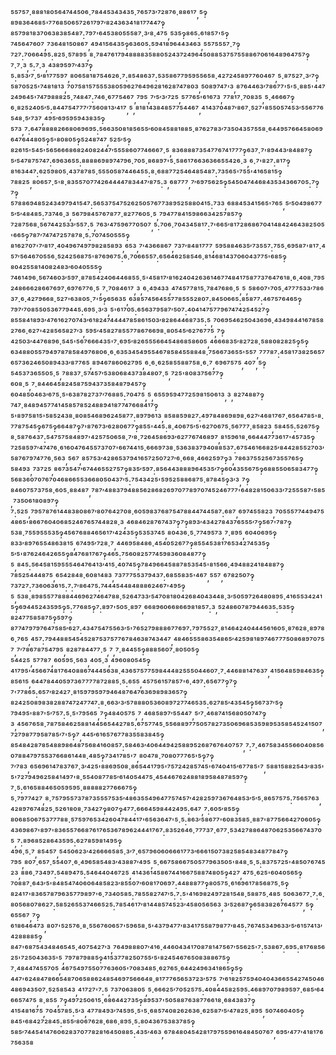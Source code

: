 ⁵⁵⁷⁵⁷·⁸⁸⁸¹⁸⁰⁵⁶⁴⁷⁴⁴⁵⁰⁶·⁷⁸⁴⁴⁵³⁴³⁴³⁵·⁷⁶⁵⁷³′⁷²⁸⁷⁶·⁸⁸⁶¹⁷,⁵‽⁸⁹⁸³⁶⁴⁶⁸⁵'⁷⁷⁶⁸⁵⁰⁶⁵⁷²⁶¹⁷⁹⁷′⁸²⁴³⁶³⁴¹⁸¹⁷⁷⁴⁴⁷‽⁸⁵⁷⁹⁸¹⁸³⁷⁰⁶³⁸³⁸⁵⁴⁸⁷:⁷⁹⁷'⁶⁴⁵³⁸⁰⁵⁵⁵⁸⁷·³′⁸·⁴⁷⁵,⁵³⁵‽⁸⁶⁵:⁶¹⁸⁵⁷'⁵‽⁷⁴⁵⁶⁴⁷⁶⁰⁷,⁷³⁶⁴⁸¹⁵⁰⁸⁶⁷,⁴⁹⁴¹⁵⁶⁴³⁵‽⁶³⁶⁰⁵:⁵⁹⁴¹⁸⁹⁶⁴⁴³⁴⁶³,⁵⁵⁷⁵⁵⁵⁷·⁷‽⁷²⁷:⁷⁰⁶⁶⁴⁹⁵:⁸²⁵·⁵⁷⁸⁹⁵,⁸·⁷⁸⁴⁷⁶¹⁷⁹⁴⁸⁸⁸⁸³⁵⁸⁸⁰⁵²⁴³⁷²⁴⁹⁶⁴⁵⁰⁸⁸⁵³⁷⁵⁷⁵⁵⁸⁸⁶⁷⁰⁶¹⁶⁴⁸⁹⁶⁴⁷⁵⁷‽⁷·⁷·³,⁵:⁷·³,⁴³⁸⁹⁵⁹⁷′⁴³⁷‽⁵:⁸⁵³′⁷·⁵′⁸¹⁷⁷⁵⁹⁷,⁸⁰⁶⁵⁸¹⁸⁷⁵⁴⁶²⁶·⁷:⁸⁵⁴⁸⁶³⁷:⁵³⁵⁸⁶⁷⁷⁹⁵⁹⁵⁵⁶⁵⁸·⁴²⁷²⁴⁵⁸⁹⁷⁷⁶⁰⁴⁶⁷,⁵·⁸⁷⁵²⁷·³′⁷‽⁵⁸⁷⁰⁵²⁵'⁷⁴⁸¹⁸¹³,⁷⁰⁷⁵⁸¹⁵⁷⁵⁵⁵³⁸⁰⁵⁹⁶²⁷⁶⁴⁹⁶²⁸¹⁶²⁸⁷⁴⁷⁸⁰³,⁵⁰⁸⁹⁷⁴⁷'³,⁸⁷⁶⁴⁴⁶³′⁷⁸⁶⁷⁷'⁵'⁵·⁸⁸⁵'⁴⁴⁷²⁴⁹⁶⁴⁵'⁷⁴⁷⁹⁸⁸⁸²⁵·⁷⁴⁸⁴⁷:⁷⁴⁶·⁶⁷⁷⁵⁴⁶⁷,⁷⁹⁵,⁷′⁵′³′⁷²⁵,⁵⁷⁷⁶⁵'⁶¹⁶⁷³,⁷⁷⁸¹⁷·⁷⁰⁸³⁵,⁵·⁴⁶⁶⁶⁷‽⁶·⁸²⁵²⁴⁰⁵′⁵:⁸⁴⁴⁷⁵⁴⁷⁷⁷′⁷⁵⁶⁰⁸¹³′⁴¹⁷,⁵,⁸¹⁸¹⁴³⁸⁴⁸⁵⁷⁷⁵⁴⁴⁶⁷,⁴¹⁴³⁷⁰⁴⁸⁷′⁸⁶⁷·⁵²⁷'⁸⁵⁵⁰⁵⁷⁴⁵³′⁵⁵⁶⁷⁷⁶⁵⁴⁸·⁵′⁷³⁷,⁴⁹⁵′⁶⁹⁵⁹⁵⁹⁴³⁸³⁵‽⁵⁷³,⁷:⁶⁴⁷⁸⁸⁸⁸²⁶⁶⁸⁰⁶⁹⁶⁹⁵:⁵⁶⁶³⁵⁰⁸¹⁸⁵⁶⁵⁵′⁶⁰⁸⁴⁵⁸⁸¹⁸⁸⁵·⁸⁷⁶²⁷⁸³′⁷³⁵⁰⁴³⁵⁷⁵⁵⁸·⁶⁴⁴⁹⁵⁷⁶⁶⁴⁵⁸⁰⁶⁹⁶⁴⁷⁶⁴⁴⁸⁰⁵‽⁵'⁸⁰⁸⁰⁵‽⁵²⁴⁸⁷⁴⁷,⁵²⁵′⁵‽⁸²⁶¹⁵'⁵⁴⁵'⁵⁶⁵⁶⁶⁶⁸⁶⁸²⁴⁰⁸²⁴⁴⁷′⁵⁵⁵⁸⁶⁰⁷⁷⁴⁶⁶⁶⁷·⁵,⁸³⁶⁸⁸⁸⁷³⁵⁴⁷⁷⁶⁷⁴¹⁷⁷⁷‽⁶³⁷·⁷'⁸⁹⁴⁴³′⁸⁴⁸⁸⁷‽⁵′⁵⁴⁷⁸⁷⁵⁷⁴⁷:⁶⁹⁶³⁶⁵⁵:⁸⁸⁸⁸⁶⁹⁸⁹⁷⁴⁷⁹⁶·⁷⁰⁵·⁸⁶⁸⁹⁷'⁵·⁵⁸⁶¹⁷⁶⁶³⁶³⁶⁶⁵⁵⁴²⁶·³,⁶·⁷'⁸²⁷:⁸¹⁷‽⁸¹⁶³⁴⁴⁷:⁶²⁵⁹⁸⁰⁵·⁴³⁷⁸⁷⁸⁵·⁵⁵⁵⁰⁵⁸⁷⁴⁴⁶⁴⁵⁵:⁸·⁶⁸⁸⁷⁷²⁵⁴⁶⁴⁸⁵⁴⁸⁷:⁷³⁵⁶⁵'⁷⁵⁵'⁴¹⁶⁵⁸¹⁵‽⁷⁸⁸²⁵,⁸⁰⁶⁵⁷·⁵'⁸·⁸³⁵⁵⁷⁰⁷⁷⁴²⁶⁴⁴⁴⁴⁷⁸³⁴⁴⁷′⁸⁷⁵:³,⁶⁸⁷⁷⁷,⁷′⁶⁹⁷⁵⁶²⁵‽⁵⁴⁵⁰⁴⁷⁴⁴⁶⁸⁴³⁵³⁴³⁶⁶⁷⁰⁵:⁷‽⁷‽⁵⁷⁸⁸⁶⁹⁴⁸⁵²⁴³⁴⁹⁷⁹⁴¹⁵⁴⁷:⁵⁶⁵³⁷⁵⁴⁷⁵²⁶²⁵⁰⁵⁷⁶⁷⁷³⁸⁹⁵²⁵⁸⁸⁰⁴¹⁵:⁷³³,⁶⁸⁸⁴⁵³⁴¹⁵⁶⁵'⁷⁶⁵,⁵′⁵⁰⁴⁹⁸⁶⁷⁷⁵′⁵′⁴⁸⁴⁸⁵:⁷³⁷⁴⁶·³,⁵⁶⁷⁹⁸⁴⁵⁷⁶⁷⁸⁷⁷·⁸²⁷⁷⁶⁰⁵·⁵,⁷⁹⁴⁷⁷⁸⁴¹⁵⁹⁸⁶⁶³⁴²⁵⁷⁸⁵⁷‽⁷²⁸⁷⁵⁶⁸·⁵⁶⁷⁴⁴²⁵³³′⁵⁵⁷:⁵,⁷⁶³′⁴⁷⁵⁹⁶⁷⁷⁰⁵⁰⁷,⁵:⁷⁰⁶·⁷⁰⁴³⁴⁵⁸¹⁷:⁷'⁶⁶⁵′⁸¹⁷²⁸⁶⁸⁶⁷⁰⁴¹⁴⁸⁴²⁴⁶⁴³⁸²⁵⁰⁵'⁶⁶⁵‽⁷⁸⁷′⁷⁴⁷⁴⁷²⁵⁷⁸⁷⁸·⁵:⁷⁰⁷⁴⁵⁰⁵⁵⁵‽⁸¹⁶²⁷⁰⁷'⁷′⁸¹⁷·⁴⁰⁴⁹⁶⁷⁴⁹⁷⁹⁸²⁸⁵⁸⁹³,⁶⁵³,⁷′⁴³⁶⁶⁸⁶⁷,⁷³⁷′⁸⁴⁸¹⁷⁷⁷,⁵⁹⁵⁸⁸⁴⁶³⁵′⁷³⁵⁵⁷:⁷⁵⁵·⁶⁹⁵⁸⁷'⁸¹⁷·⁴⁵⁷′⁵⁶⁴⁶⁷⁰⁵⁵⁶·⁵²⁴²⁵⁶⁸⁷⁵'⁸⁷⁶⁹⁶⁷⁵:⁶·⁷⁰⁶⁶⁵⁵⁷:⁶⁵⁶⁴⁶²⁵⁸⁵⁴⁶·⁸¹⁴⁶⁸¹⁴³⁷⁰⁶⁰⁴³⁷⁷⁵'⁶⁸⁵‽⁸⁰⁴²⁵⁵⁸¹⁴⁰⁸²⁴⁸³′⁶⁰⁴⁰⁵⁵⁵‽⁷⁴⁶¹⁴⁹⁶·⁵⁶⁷⁴⁶⁰³′⁵⁹⁷·⁸⁷⁸⁵⁴²⁴⁰⁶⁴⁴⁶⁸⁵⁵·⁵'⁴⁵⁸¹⁷′⁸¹⁶²⁴⁰⁴²⁶³⁶¹⁴⁶⁷⁷⁴⁸⁴¹⁷⁵⁸⁷⁷³⁷⁶⁴⁷⁶¹⁸·⁶·⁴⁰⁸·⁷⁹⁵²⁴⁸⁶⁶⁶²⁸⁶⁶⁷⁶⁹⁷·⁶⁹⁷⁶⁷⁷⁶·⁵,⁷·⁷⁰⁸⁴⁶¹⁷,³,⁶·⁴⁹⁴³³,⁴⁷⁴⁵⁷⁷⁸¹⁵·⁷⁸⁴⁷⁶⁸⁶·⁵,⁵,⁵⁸⁶⁰⁷'⁷⁰⁵·⁴⁷⁷⁷⁵³³′⁷⁸⁶³⁷·⁶·⁴²⁷⁹⁶⁶⁸·⁵²⁷'⁶³⁸⁰⁵·⁷'⁵‽⁶⁵⁶³⁵,⁶³⁸⁵⁷⁴⁵⁶⁴⁵⁵⁷⁷⁸⁵⁵⁵²⁸⁰⁷:⁸⁴⁵⁰⁶⁶⁵:⁸⁵⁸⁷⁷:⁴⁶⁷⁵⁷⁶⁴⁶⁵‽⁷⁹⁷′⁷⁰⁸⁵⁵⁰⁵³⁶⁷⁷⁹⁴⁴⁵:⁶⁹⁵·³′³,⁵'⁶¹⁷⁰⁵:⁶⁵⁶³⁷⁹⁵⁸⁷′⁵⁰⁷:⁴⁰⁴¹⁴⁷⁵⁷⁷⁹⁶⁷⁴⁷⁴²⁵⁴⁵²⁷‽⁸⁵⁵⁸⁴¹⁸⁹³′⁴⁷⁶¹⁶²⁷⁰⁷⁴³′⁶¹⁸²⁴⁷⁴⁴⁴⁴⁷⁸⁵⁸⁶¹⁵⁰³′⁸²⁸⁶⁴⁴⁶⁸⁷³⁵:⁵,⁷⁰⁶⁹⁵⁴⁶²⁵⁰⁴³⁶⁹⁶·⁴³⁴⁹⁸⁴⁴¹⁶⁷⁸⁵⁸²⁷⁶⁶·⁶²⁷'⁴²⁸⁵⁶⁵⁸²⁷′³,⁵⁹⁵′⁴⁵⁸²⁷⁸⁵⁵⁷⁷⁸⁶⁷⁶⁶⁹⁸·⁸⁰⁵⁴⁵′⁶²⁷⁶⁷⁷⁵,⁷‽⁴²⁵⁰³′⁴⁴⁷⁶⁸⁹⁶·⁵⁴⁵'⁵⁶⁷⁶⁶⁶⁴³⁵'⁷·⁶⁹⁵′⁸²⁶⁵⁵⁵⁶⁶⁴⁵⁴⁸⁶⁸⁵⁸⁶⁰⁵,⁴⁶⁶⁶⁸³⁵′⁸²⁷²⁸·⁵⁸⁸⁰⁸²⁸²⁵‽⁵‽⁶³⁴⁸⁸⁰⁵⁵⁷⁹⁴⁹⁷⁸⁷⁸⁵⁸⁴⁹⁷⁶⁸⁰⁶·⁶·⁶³⁵³⁴⁵⁴⁹⁵⁵⁴⁶⁷⁸⁵⁸⁴⁵⁵⁸⁸⁴⁸·⁷⁵⁶⁶⁷³⁶⁵⁵'⁵⁵⁷,⁷⁷⁷⁸⁷:⁴⁵⁸¹⁷³⁸²⁵⁶⁵⁷⁶⁵⁷³⁶²⁴⁶⁵⁰⁸⁹⁴³³′⁸⁷⁷⁶⁵,⁸⁹⁴⁶⁷⁸⁶⁰⁶²⁷⁹⁵,⁶·⁶·⁶²⁵⁸⁵⁵⁸⁸⁷⁵⁸·⁶·⁷,⁶⁹⁶⁷⁵⁷⁵,⁴⁰⁷,⁵‽⁵⁴⁵³⁷³⁶⁵⁵⁰⁵·⁵,⁷⁸⁸³⁷·⁵⁷⁴⁵⁷′⁵³⁸⁰⁶⁸⁴³⁷³⁸⁴⁸⁰⁷·⁵,⁷²⁵'⁸⁰⁸³⁷⁵⁶⁷⁷‽⁶⁰⁸·⁵,⁷·⁸⁴⁴⁶⁴⁵⁸²⁴⁵⁸⁷⁵⁹⁴³⁷³⁵⁸⁴⁸⁷⁹⁴⁵⁷‽⁶⁰⁴⁸⁵⁰⁴⁶³′⁶⁷⁵·⁵'⁶³⁸⁷⁸²⁷³⁷′⁷⁶⁸⁸⁵:⁷⁰⁴⁷⁵,⁵,⁶⁵⁵⁹⁵⁹⁴⁷⁷²⁵⁹⁸¹⁵⁰⁶¹³,³,⁸²⁷⁴⁸⁸⁷‽⁷⁴⁷·⁸⁴⁸⁹⁴⁵⁷⁷⁴¹⁴⁵⁸⁵⁷⁸⁵²⁴⁸⁸⁹⁴¹⁸⁷⁷⁴⁷⁶⁶⁸⁴¹⁷‽⁵'⁸⁹⁷⁵⁸¹⁵'⁵⁸⁵²⁴³⁸·⁸⁰⁸⁵⁴⁶⁸⁹⁶²⁴⁵⁸⁷⁷:⁸⁹⁷⁹⁶¹³,⁸⁵⁸⁸⁵⁹⁸²⁷:⁴⁹⁷⁸⁴⁸⁶⁹⁸⁹⁸·⁶²⁷′⁴⁶⁸¹⁷⁶⁷·⁶⁵⁶⁴⁷⁸⁵'⁸·⁷⁷⁸⁷⁵⁴⁵‽⁶⁷⁵‽⁶⁶⁴⁸⁷‽⁷'⁸⁷⁶⁷³′⁶²⁸⁰⁶⁷⁷‽⁸⁵⁵'⁴⁴⁵:⁸·⁴⁰⁶⁷⁵′⁵'⁶²⁷⁰⁶⁷⁵·⁵⁶⁷⁷⁷·⁸⁵⁸²³,⁵⁸⁴⁵⁵:⁵²⁶⁷⁵‽⁸·⁵⁸⁷⁶⁴³⁷:⁵⁴⁷⁵⁷⁵⁸⁴⁸⁹⁷'⁴²⁵⁷⁵⁰⁶⁵⁸·⁷′⁸·⁷²⁶⁴⁵⁸⁶⁹³′⁶²⁷⁷⁶⁷⁴⁶⁸⁹⁷,⁸¹⁵⁹⁶¹⁸·⁶⁶⁴⁴⁴⁷⁷³⁶¹⁷'⁴⁵⁷³⁵‽⁷²⁵⁸⁵⁹⁷′⁴⁷⁴⁷⁶·⁶¹⁶⁰⁴⁷⁶⁴⁵⁵⁷³⁷⁰⁷'⁶⁶⁷⁴⁴¹⁵·⁶⁶⁶⁹⁷³⁸·⁵³⁶³⁸³⁷⁹⁴⁰⁸⁸⁵³⁷:⁶⁷⁵⁴⁶¹⁶⁶⁸²⁵′⁸⁴⁴²⁸⁵⁵²⁷⁰³′⁵⁸⁷⁶⁷⁹⁷⁴⁷⁷⁶·⁵⁶³,⁵⁶⁷,⁸⁵⁷⁵³′⁴²⁸⁶⁵³⁷⁹⁴¹⁶⁵⁷²⁵⁰⁷²⁷′⁶·⁶⁶⁸·⁴⁶⁶²⁵⁹⁷‽³,⁷⁸⁶³⁷⁵⁵²⁵⁶⁷³⁵⁵⁷⁶⁵‽⁵⁸⁴⁹³,⁷³⁷²⁵,⁸⁶⁷³⁵⁴⁷′⁶⁷⁴⁴⁶⁵⁵²⁷⁵⁷‽⁸³⁵′⁵⁹⁷:⁸⁵⁶⁴⁴³⁸⁸⁸⁹⁶⁴⁵³⁵′⁷‽⁶⁰⁴³⁵⁵⁶⁷⁵‽⁶⁸⁸⁵⁵⁰⁶⁵⁸³⁴⁷⁷‽⁵⁶⁸³⁶⁰⁷⁰⁷⁶⁷⁰⁴⁶⁸⁶⁶⁵⁵³⁶⁶⁸⁰⁵⁰⁴³⁷′⁵:⁷⁵⁴³⁴²⁵'⁵⁹⁵²⁵⁸⁸⁶⁸⁷⁵·⁸⁷⁸⁴⁵‽³′³,⁷‽⁸⁴⁶⁰⁷⁵⁷³⁷⁵⁸·⁶⁰⁵·⁸⁸⁴⁸⁷,⁷⁸⁷′⁴⁸⁸³⁷⁹⁴⁸⁸⁵⁶²⁸⁶⁸²⁶⁹⁷⁰⁷⁷⁸⁹⁷⁰⁷⁴⁵²⁴⁶⁷⁷⁷'⁶⁴⁸²⁸¹⁵⁰⁶³³′⁷²⁵⁵⁵⁸⁷'⁵⁸⁵,⁷³⁵⁰⁶¹⁸⁰⁸⁹⁷‽⁷:⁵²⁵,⁷⁹⁵⁷⁸⁷⁶¹⁴⁴⁸³⁸⁰⁸⁶⁷′⁸⁰⁷⁶⁴²⁷⁰⁸·⁶⁰⁵⁹⁸³⁷⁶⁸⁷⁵⁴⁷⁸⁸⁴⁴⁷⁴⁴⁵⁸⁷:⁶⁸⁷,⁶⁹⁷⁴⁵⁵⁸²³,⁷⁰⁵⁵⁵⁷⁷⁴⁴⁹⁴⁷⁵⁴⁸⁶⁵'⁸⁶⁶⁷⁶⁰⁴⁰⁶⁸⁵²⁴⁶⁷⁶⁵⁷⁴⁴⁸²⁸·³,⁴⁶⁸⁴⁶²⁸⁷⁶⁷⁴³⁷‽⁷‽⁸⁹³′⁴³⁴²⁷⁸⁴³⁷⁶⁵⁵⁵′⁷‽⁵⁶⁷'⁷⁸⁷‽⁵³⁸·⁷⁵⁵⁹⁵⁵⁵³⁵‽⁴⁵⁶⁷⁶⁸⁸⁴⁶⁵⁶¹⁷′⁴²⁴³⁵‽⁵³⁵³⁷⁴⁵,⁸⁰⁴³⁶·⁵·⁷⁷⁴⁹⁵⁷³,⁷·⁸⁹⁵,⁶⁰⁴⁰⁶⁹⁵‽⁸³³′⁸⁹⁷⁶⁵⁵⁴⁸⁶³⁸¹⁵,⁶⁷⁴⁹⁵′⁷²⁸·⁷,⁴⁴⁶⁹⁵⁸⁴⁸⁶·⁴⁵⁴⁰⁵²⁶⁷⁷‽⁸⁵⁵⁴⁵³⁸¹⁷⁶⁵³⁴²⁷⁴⁵³⁵‽⁵′⁵'⁸⁷⁶²⁴⁶⁴²⁶⁵⁵‽⁸⁴⁷⁶⁸¹⁷⁶⁷‽⁴⁶⁵:⁷⁵⁶⁰⁸²⁵⁷⁷⁴⁵⁹⁸³⁶⁰⁸⁴⁸⁷⁷‽⁵,⁸⁴⁵:⁵⁶⁴⁵⁸¹⁵⁹⁵⁵⁵⁴⁶⁴⁷⁶⁴¹³′⁴¹⁵·⁴⁰⁷⁴⁵‽⁷⁸⁴⁹⁶⁶⁴⁵⁸⁸⁷⁸⁵³⁵⁴⁵'⁸¹⁵⁶⁶·⁴⁹⁴⁸⁸²⁴¹⁸⁴⁸⁸⁷‽⁷⁸⁵²⁵⁴⁴⁴⁸⁷⁵,⁶⁵⁴²⁸⁴⁸·⁶⁰⁸¹⁴⁸³,⁷³⁷⁷⁷⁵⁵³⁷⁹⁴³⁷:⁶⁸⁵⁵⁸³⁵'⁴⁶⁷,⁵⁵⁷,⁶⁷⁸²⁵⁰⁷‽⁷³⁷²⁷:⁷³⁶⁰⁶³⁶¹⁵:⁷:⁷′⁸⁶⁴⁷⁵:⁷⁴⁴⁴⁵⁴⁴⁸⁴⁸⁸⁸⁶²⁴⁶⁷'⁴⁹⁵‽⁵,⁵³⁸·⁸⁹⁸⁵⁵⁷⁷⁸⁸⁸⁴⁴⁶⁹⁶²⁷⁴⁶⁴⁷⁸⁸·⁵²⁶⁴⁷³³′⁵⁴⁷⁰⁸¹⁸⁰⁴²⁶⁸⁴⁰⁴³⁴⁴⁸·³′⁵⁰⁵⁹⁷²⁶⁴⁸⁰⁸⁹⁵·⁴¹⁶⁵⁵³⁴²⁴¹⁵‽⁶⁹⁴⁴⁵²⁴³⁵⁹⁵‽⁵:⁷⁷⁶⁸⁵‽⁷:⁸⁹⁷'⁵⁰⁵·⁸⁹⁷,⁶⁶⁸⁹⁶⁰⁶⁶⁸⁶⁶⁹⁸¹⁸⁵⁷:³,⁵²⁴⁸⁶⁰⁷⁸⁷⁹⁴⁴⁶³⁵:⁵³⁵‽⁸²⁴⁷⁷⁵⁸⁵⁸⁷⁵‽⁵⁹⁷‽⁸⁷⁷⁴⁷⁹⁷⁹⁷⁶⁴⁷⁵⁸⁵′⁶²⁷:⁴³⁴⁷⁵⁴⁷⁵⁵⁶³′⁵'⁷⁶⁵²⁷⁹⁸⁸⁸⁶⁷⁷⁶⁹⁷:⁷⁹⁷⁵⁵²⁷·⁸¹⁴⁶⁴²⁴⁰⁴⁴⁴⁵⁶¹⁶⁰⁵·⁸⁷⁶²⁸·⁸⁹⁷⁸⁶·⁷⁶⁵,⁴⁵⁷:⁷⁹⁴⁴⁸⁸⁵⁴⁵⁴⁵²⁸⁷⁵³⁷⁵⁷⁷⁶⁷⁸⁴⁶³⁸⁷⁴³⁴⁴⁷,⁴⁸⁴⁶⁵⁵⁵⁸⁶³⁵⁴⁸⁶⁵′⁴²⁵⁹⁸¹⁸⁹⁷⁴⁶⁷⁷⁷⁵⁰⁸⁶⁸⁹⁷⁰⁷⁵⁷,⁷′⁷⁸⁶⁷⁸⁷⁵⁴⁷⁹⁵,⁸²⁸⁷⁸⁴⁴⁷⁷·⁵,⁷,⁷·⁸⁴⁴⁵⁵‽⁸⁸⁸⁵⁶⁰⁷·⁸⁰⁵⁰⁵‽⁵⁴⁴²⁵,⁵⁷⁷⁸⁷,⁶⁰⁵⁹⁵·⁵⁶³,⁴⁰⁵·³,⁴⁹⁶⁰⁸⁰⁵⁴⁵‽⁴¹⁷⁹⁵'⁴⁵⁶⁶⁷⁴⁸¹⁷⁶⁴⁰⁸⁸⁶⁷⁴⁴⁴⁵⁶³⁸·⁴³⁶⁵⁷⁵⁷⁷⁵⁹⁸⁴⁴⁴⁸²⁵⁵⁵⁰⁴⁴⁶⁰⁷·⁷·⁴⁴⁶⁸⁸¹⁴⁷⁶³⁷,⁴¹⁵⁶⁴⁸⁵⁹⁸⁴⁶³⁵‽⁸⁵⁶¹⁵,⁶⁴⁴⁷⁸⁴⁴⁰⁵⁹⁷³⁶⁷⁷⁷⁷⁸⁷²⁸⁸⁵·⁵:⁶⁵⁵,⁴⁵⁷⁵⁶¹⁵⁷⁸⁵⁷'⁶·⁴⁹⁷:⁶⁵⁶⁷⁷‽⁷‽⁷'⁷⁷⁸⁶⁵:⁶⁵⁷′⁸²⁴²⁷·⁸¹⁵⁹⁷⁹⁵⁹⁷⁹⁴⁶⁴⁸⁷⁶⁴⁷⁶³⁶⁹⁸⁹⁸³⁶⁵⁷‽⁸²⁴²⁵⁰⁸⁹⁸³⁸²⁸⁸⁷⁴⁷²⁴⁷⁷⁴⁷:⁸·⁶⁶³′³′⁵⁷⁸⁸⁸⁰⁵³⁶⁰⁸⁹⁷²⁷⁷⁴⁶⁵³⁵:⁶²⁷⁸⁵′⁴³⁵⁴⁵‽⁵⁶⁷³⁷′⁵‽⁷⁹⁴⁹⁵'⁸⁸⁷'⁵′⁷⁵⁷:⁵·⁵'⁷⁹⁵⁶⁵,⁷‽⁴⁸⁴⁰⁵⁷⁵,⁷,⁴⁶⁸⁵⁸⁹⁷′⁵⁵⁴⁴⁷,⁵′⁷·⁴⁶⁸⁷⁴¹⁵⁶⁸⁰⁵⁰⁷⁴⁷‽³,⁴⁵⁶⁷⁶⁵⁸·⁷⁸⁷⁵⁸⁴⁶²⁵⁸⁸¹⁴⁴⁵⁶⁵⁴⁴²⁷⁸⁵:⁶⁷⁵⁷⁷⁴⁵·⁵⁵⁶⁸⁸⁹⁷⁷⁵⁰⁵⁷⁸²⁷³⁵⁰⁶⁹⁶⁸⁵³⁵⁹⁸⁹⁵³⁵⁸⁵⁴⁵²⁴¹⁵⁰⁷,⁷²⁷⁹⁸⁷⁷⁹⁵⁸⁷⁸⁵′⁷'⁵‽⁷,⁴⁴⁵′⁶¹⁶⁵⁷⁶⁷⁷⁸³⁵⁵⁸³⁸⁴⁵‽⁸⁵⁴⁸⁴²⁸⁷⁸⁵⁴⁸⁸⁹⁸⁶⁴⁸⁷⁵⁶⁸⁴¹⁶⁰⁸⁵⁷:⁵⁸⁴⁶³′⁴⁰⁶⁴⁴⁹⁴²⁵⁸⁸⁹⁵²⁶⁸⁷⁶⁷⁶⁴⁰⁷⁵⁷,⁷:⁷·⁴⁶⁷⁵⁸³⁴⁵⁵⁶⁶⁰⁴⁰⁸⁵⁶⁰⁷⁸⁸⁴⁷⁹⁷⁵⁵³⁷⁶⁶⁸⁶¹⁴⁴⁸·⁴⁸⁵‽⁷³⁴¹⁷⁸⁵'⁷,⁸⁰⁴⁷⁸·⁷⁰⁸⁰⁷⁷⁷⁶⁵'⁵‽⁷‽⁷′⁷⁸³,⁶⁵⁶⁹⁶¹⁴⁷⁸³⁷⁶⁷·³′⁴²⁵'⁸⁸⁶⁹⁵⁰⁸·⁸⁶⁵⁴⁴¹⁷⁹⁵'⁷⁵⁷²⁴²⁸⁵⁷⁴⁵'⁶⁷⁴⁰⁴¹⁵′⁶⁷⁷⁸⁵'⁷,⁵⁸⁸¹⁵⁸⁸²⁵⁴³′⁸³⁵'⁵'⁷²⁷⁹⁴⁹⁶²⁵⁸⁴¹⁴⁹⁷'⁸·⁵⁵⁴⁰⁸⁷⁷⁸⁵′⁶¹⁴⁰⁵⁴⁴⁷⁵·⁴⁵⁴⁴⁶⁷⁶²⁴⁸⁸¹⁸⁹⁵⁸⁴⁸⁷⁸⁵⁹⁷‽⁷·⁵:⁶¹⁶⁵⁸⁸⁴⁶⁵⁰⁵⁹⁵⁹⁵·⁸⁸⁸⁸⁸²⁷⁷⁶⁶⁶⁷⁵‽⁵·⁷⁹⁷⁷⁴²⁷,⁸·⁷⁵⁷⁹⁵⁵⁷³⁷⁸⁷³⁵⁵⁵⁷⁵³⁵′⁴⁸⁶³⁵⁵⁴⁹⁶⁴⁷⁷⁵⁷⁴⁵⁷′⁴²⁸²⁵⁹⁷³⁶⁷⁶⁴⁸⁵³′⁵′⁵·⁸⁶⁵⁷⁵⁷⁵:⁷⁵⁶⁵⁷⁶³,⁴²⁸⁹⁷⁶⁷⁴⁸²⁵·⁵²⁶¹⁸⁰⁸·⁷³⁴²⁷‽⁸⁰⁷‽⁴⁷⁷:⁶⁶⁶⁴⁵⁹⁸⁴⁴²⁴⁹⁵:⁶⁴⁷,⁷:⁶⁰⁵′⁸⁵⁵‽⁸⁰⁶⁸⁵⁰⁶⁷⁵³⁷⁷⁷⁸⁸·⁵⁷⁵⁹⁷⁶⁵³⁴²⁶⁰⁴⁷⁸⁴⁴¹⁷'⁶⁵⁶³⁶⁴⁷'⁵·⁵:⁸⁶³′⁵⁸⁶⁷⁷'⁶⁰⁸³⁵⁸⁵·⁸⁸⁷'⁸⁷⁷⁵⁶⁶⁴²⁷⁰⁶⁰⁵‽⁴³⁶⁹⁸⁶⁷'⁸⁹⁷'⁸³⁶⁵⁵⁷⁶⁶⁸⁷⁶¹⁷⁶⁵³⁶⁷⁸⁹⁶²⁴⁴⁴¹⁷⁶⁷:⁸³⁵²⁶⁴⁶·⁷⁷⁷³⁷·⁶⁷⁷·⁵³⁴²⁷⁸⁸⁶⁴⁸⁷⁰⁶²⁵³⁵⁶⁶⁷⁴³⁷⁰⁵,⁷:⁸⁹⁶⁸⁵²⁸⁶⁴³⁵⁹⁵:⁶²⁷⁸⁵⁹⁸¹⁴⁹⁵‽⁴⁹⁶·⁵·⁷,⁸⁵⁴⁵⁷,⁵⁴⁵⁰⁶²³′⁴²⁶⁶⁶⁶⁵⁸⁵·³′⁷·⁶⁵⁷⁹⁶⁰⁶⁰⁶⁶⁶¹⁷⁷³′⁶⁶⁶¹⁵⁰⁷³⁸²⁵⁸⁵⁴⁸³⁴⁸⁷⁷⁸⁴⁷‽⁷⁹⁵,⁸⁰⁷·⁶⁵⁷·⁵⁵⁴⁰⁷·⁶·⁴⁹⁶⁵⁸⁵⁴⁸³′⁴³⁸⁸⁷′⁴⁹⁵,⁵·⁶⁶⁷⁵⁸⁶⁶⁷⁵⁰⁵⁷⁷⁹⁶³⁵⁰⁵'⁸⁴⁸·⁵·⁵:⁸³⁷⁵⁷²⁵'⁴⁸⁵⁰⁷⁶⁷⁴⁵²³,⁸⁸⁶·⁷³⁴⁹⁷:⁵⁴⁸⁹⁴⁷⁵:⁵⁴⁶⁴⁴⁰⁴⁶⁷²⁵,⁴¹⁴³⁶¹⁴⁵⁸⁶⁷⁴⁴¹⁶⁶⁷⁵⁸⁸⁷⁴⁸⁰⁵‽⁴²⁷,⁴⁷⁵·⁶²⁵'⁶⁰⁴⁰⁵⁶⁵‽⁷⁰⁸⁸⁷·⁶⁴³′⁵'⁸⁴⁸⁵⁴⁷⁴⁰⁶⁰⁶⁴⁸⁵⁸²³′⁸⁵⁵⁰⁷′⁶⁰⁸¹⁷⁰⁶⁹⁷:⁴⁴⁸⁸⁸⁷⁷‽⁸⁰⁵⁷⁵·⁶¹⁶⁹⁶¹⁷⁸⁵⁶⁸⁷⁵·⁵‽⁸²⁴¹⁷'⁸³⁶⁵⁷⁸⁷⁹⁶³⁵⁷⁷⁹⁸⁹⁷'⁶·⁷³⁴⁰⁵⁸⁵:⁷⁸⁵⁵⁸²⁷⁴⁷′⁵:⁷:⁵'⁴¹⁶⁹⁸²⁴⁹⁷²⁸¹⁵⁴⁸·⁵⁸⁸⁷⁵·⁴⁸⁵,⁵⁰⁶³⁶⁷⁷·⁷:⁶·⁸⁰⁵⁶⁸⁰⁷⁸⁶²⁷:⁵⁸⁵²⁶⁵⁵³⁷⁴⁶⁶⁵²⁵:⁷⁸⁵⁴⁶¹⁷′⁸¹⁴⁴⁸⁵⁷⁴⁵²³′⁴⁵⁸⁰⁵⁶⁵⁶³,³′⁵²⁶⁸⁷‽⁶⁵⁸³⁸²⁶⁷⁶⁴⁵⁷⁷,⁵‽⁶⁵⁵⁶⁷,⁷‽⁶¹⁸⁶⁴⁶⁴⁷³,⁸⁰⁷'⁵²⁵⁷⁶·⁸·⁵⁵⁶⁷⁶⁰⁶⁵⁷'⁵⁹⁶⁵⁸·⁵'⁴³⁷⁹⁴⁷⁷′⁸³⁴¹⁷⁵⁵⁸⁷⁹⁸⁷⁷′⁸⁴⁵:⁷⁶⁷⁴⁵³⁴⁹⁶³³′⁵′⁶¹⁵⁷⁴¹³′⁴²⁸⁸⁸⁸⁵‽⁸⁴⁷'⁶⁸⁷⁵⁴³⁴⁸⁴⁶⁵⁴⁵·⁴⁰⁷⁵⁴²⁷′³,⁷⁶⁴⁹⁸⁸⁸⁰⁷′⁴¹⁶·⁴⁴⁶⁰⁴³⁴¹⁷⁰⁸⁷⁸¹⁴⁷⁵⁶⁷′⁵⁵⁶²⁵'⁷:⁵³⁸⁶⁷:⁶⁹⁵:⁸¹⁷⁶⁸⁵⁶²⁵'⁷²⁵⁰⁴³⁶³⁵'⁵,⁷⁹⁷⁸⁷⁹⁸⁸⁵‽⁴¹⁵³⁷⁷⁸²⁵⁰⁷⁵⁵′⁵'⁸²⁴⁵⁴⁶⁷⁶⁵⁰⁸³⁸⁸⁶⁷⁵‽⁷·⁴⁸⁴⁴⁷⁴⁵⁵⁷⁰⁵,⁴⁶⁷⁵⁴⁹⁷⁵⁵⁰⁷⁷⁶³⁶⁰⁵'⁷⁰⁸³⁴⁸⁵·⁶²⁷⁶⁵·⁶⁴⁴²⁴⁹⁶³⁴¹⁸⁶⁵‽⁵‽⁴⁴⁷'⁶²⁴⁸⁴⁷⁸⁶⁶⁵⁴⁸⁷⁰⁶⁵⁸⁸⁶²⁴⁸⁵⁴⁶⁹⁷⁵⁶⁶⁶⁴⁸·⁸¹⁷⁷⁷⁶⁵⁶⁵³⁷²³′⁵⁷⁵,⁷′⁶¹⁸²⁵⁷⁵⁹⁴⁰⁴⁰⁴³⁶⁶⁵⁵⁴²⁷⁴⁵⁰⁴⁶⁴⁸⁶⁹⁴³⁵⁰⁷·⁵²⁵⁸⁵⁴³,⁴¹⁷²⁷'⁷:⁵,⁷³⁷⁰⁶³⁸⁰⁵,⁵·⁶⁶⁶²⁵′⁷⁰⁵²⁵⁷⁵:⁴⁰⁸⁴⁴⁵⁸²⁵⁹⁵:⁴⁶⁸⁹⁷⁰⁷⁹⁸⁹⁵⁹⁷·⁶⁸⁵′⁶⁴⁶⁶⁵⁷⁴⁷⁵,⁸·⁸⁵⁵,⁷‽⁴⁹⁷²⁵⁰⁶¹⁵·⁶⁸⁶⁴⁴²⁷³⁵‽⁸⁹⁵³⁷'⁵⁰⁵⁸⁸⁷⁶³⁸⁷⁷⁶⁶¹⁸·⁶⁸⁴³⁸³⁷‽⁴¹⁵⁴⁸¹⁶⁷⁵,⁷⁰⁴⁵⁷⁸⁵:⁵′³,⁴⁷⁷⁸⁴⁹³′⁷⁴⁵⁹⁵·⁵'⁵·⁶⁸⁵⁷⁴⁰⁸²⁶²⁶³⁶·⁶²⁵⁸⁷′⁵′⁴⁷⁸²⁵·⁸⁹⁵,⁵⁰⁷⁴⁶⁰⁴⁰⁵‽⁸⁴⁵'⁶⁸⁴²⁷²⁸⁴⁵:⁸⁵⁵′⁸⁰⁶⁷⁶²⁸·⁶⁸⁶·⁸⁹⁵·⁵:⁸⁰⁴³⁶⁷⁵³⁸³⁷⁸⁵‽⁵⁸⁵′⁷⁴⁴⁵⁴¹⁴⁷⁶⁰⁶²⁸³⁷⁰⁷⁷⁸²⁸¹⁶⁴⁵⁰⁸⁸⁵:⁴³⁵′⁴⁶³,⁶⁷⁸⁴⁸⁰⁴⁵⁴²⁸¹⁷⁹⁷⁵⁵⁹⁶¹⁶⁴⁸⁴⁵⁰⁷⁶⁷,⁶⁹⁵′⁴⁷⁷′⁴¹⁸¹⁷⁶⁷⁵⁶³⁵⁸
